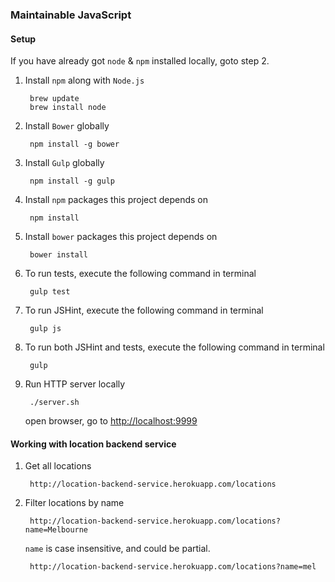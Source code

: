 ### Maintainable JavaScript

#### Setup
If you have already got `node` & `npm` installed locally, goto step 2.

1. Install `npm` along with `Node.js`

	    brew update
	    brew install node

2. Install `Bower` globally

		npm install -g bower

3. Install `Gulp` globally

		npm install -g gulp

3. Install `npm` packages this project depends on

		npm install

4. Install `bower` packages this project depends on

		bower install

5. To run tests, execute the following command in terminal

		gulp test

6. To run JSHint, execute the following command in terminal

		gulp js

7. To run both JSHint and tests, execute the following command in terminal

		gulp

8. Run HTTP server locally

		./server.sh

	open browser, go to [http://localhost:9999](http://localhost:9999)

#### Working with location backend service

1. Get all locations

		http://location-backend-service.herokuapp.com/locations

2. Filter locations by name

		http://location-backend-service.herokuapp.com/locations?name=Melbourne

	`name` is case insensitive, and could be partial.

		http://location-backend-service.herokuapp.com/locations?name=mel
